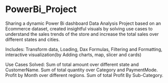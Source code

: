 # PowerBi_Project

Sharing a dynamic Power Bi dashboard Data Analysis Project based on an Ecommerce dataset, 
created insightful visuals by solving use cases to understand the sales trends of the store 
and increase the total sales over different states and cities.

Includes: Transform data, Loading, Dax Formulas, Filtering and Formatting, 
interactive visualization(by Adding charts, map, slicer and cards)

Use Cases Solved:
Sum of total amount over different state and CustomerName.
Sum of total quantity over Category and PaymentMode.
Profit by Month over different regions.
Sum of total Profit By Sub-Category.
